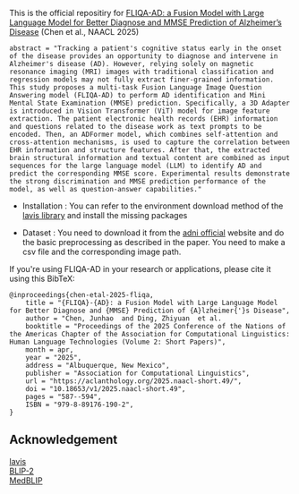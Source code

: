 This is the official repositiry for [FLIQA-AD: a Fusion Model with Large Language Model for Better Diagnose and MMSE Prediction of Alzheimer’s Disease](https://aclanthology.org/2025.naacl-short.49/) (Chen et al., NAACL 2025)

```
abstract = "Tracking a patient's cognitive status early in the onset of the disease provides an opportunity to diagnose and intervene in Alzheimer's disease (AD). However, relying solely on magnetic resonance imaging (MRI) images with traditional classification and regression models may not fully extract finer-grained information. This study proposes a multi-task Fusion Language Image Question Answering model (FLIQA-AD) to perform AD identification and Mini Mental State Examination (MMSE) prediction. Specifically, a 3D Adapter is introduced in Vision Transformer (ViT) model for image feature extraction. The patient electronic health records (EHR) information and questions related to the disease work as text prompts to be encoded. Then, an ADFormer model, which combines self-attention and cross-attention mechanisms, is used to capture the correlation between EHR information and structure features. After that, the extracted brain structural information and textual content are combined as input sequences for the large language model (LLM) to identify AD and predict the corresponding MMSE score. Experimental results demonstrate the strong discrimination and MMSE prediction performance of the model, as well as question-answer capabilities."
```
+ Installation :
You can refer to the environment download method of the 
[lavis library](https://github.com/salesforce/LAVIS) and install the missing packages

+ Dataset :
You need to download it from the [adni official](https://adni.loni.usc.edu/ )  website and do the basic preprocessing as described in the paper. You need to make a csv file and the corresponding image path.


If you're using FLIQA-AD in your research or applications, please cite it using this BibTeX:
```
@inproceedings{chen-etal-2025-fliqa,
    title = "{FLIQA}-{AD}: a Fusion Model with Large Language Model for Better Diagnose and {MMSE} Prediction of {A}lzheimer{'}s Disease",
    author = "Chen, Junhao  and Ding, Zhiyuan  et al.
    booktitle = "Proceedings of the 2025 Conference of the Nations of the Americas Chapter of the Association for Computational Linguistics: Human Language Technologies (Volume 2: Short Papers)",
    month = apr,
    year = "2025",
    address = "Albuquerque, New Mexico",
    publisher = "Association for Computational Linguistics",
    url = "https://aclanthology.org/2025.naacl-short.49/",
    doi = "10.18653/v1/2025.naacl-short.49",
    pages = "587--594",
    ISBN = "979-8-89176-190-2",
}
```

## Acknowledgement
[lavis](https://github.com/salesforce/LAVIS) \
[BLIP-2](https://github.com/salesforce/LAVIS/tree/main/projects/blip2) \
[MedBLIP](https://github.com/Qybc/MedBLIP)


